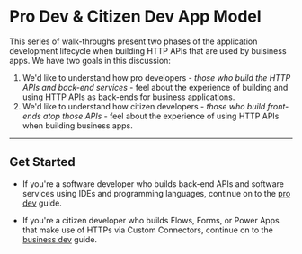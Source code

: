 # Pro Dev & Citizen Dev App Model

This series of walk-throughs present two phases of the application development lifecycle when building HTTP APIs that are used by buisiness apps. We have two goals in this discussion:

1. We'd like to understand how pro developers - *those who build the HTTP APIs and back-end services* - feel about the experience of building and using HTTP APIs as back-ends for business applications.
1. We'd like to understand how citizen developers - *those who build front-ends atop those APIs* - feel about the experience of using HTTP APIs when building business apps.

---

## Get Started

* If you're a software developer who builds back-end APIs and software services using IDEs and programming languages, continue on to the [pro dev](pro/phase1-pro-dev.md) guide.

* If you're a citizen developer who builds Flows, Forms, or Power Apps that make use of HTTPs via Custom Connectors, continue on to the [business dev](phase1-citizen-dev.md) guide.
